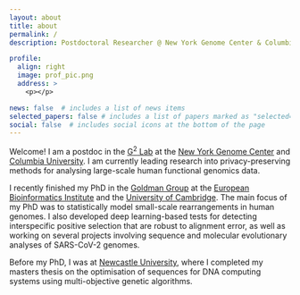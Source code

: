 ```yaml
---
layout: about
title: about
permalink: /
description: Postdoctoral Researcher @ New York Genome Center & Columbia University <br /> <i class='fa fa-map-marker-alt'></i> New York, USA

profile:
  align: right
  image: prof_pic.png
  address: >
    <p></p>

news: false  # includes a list of news items
selected_papers: false # includes a list of papers marked as "selected={true}"
social: false  # includes social icons at the bottom of the page
---
```



Welcome! I am a postdoc in the <a href="https://g2lab.org/">G<sup>2</sup> Lab</a> at the <a href="https://www.nygenome.org/">New York Genome Center</a> and <a href="https://www.columbia.edu/">Columbia University</a>. I am currently leading research into privacy-preserving methods for analysing large-scale human functional genomics data.

I recently finished my PhD in the <a href="https://www.ebi.ac.uk/research/goldman">Goldman Group</a> at the <a href="https://www.ebi.ac.uk/">European Bioinformatics Institute</a> and the <a href="https://www.cam.ac.uk/">University of Cambridge</a>. The main focus of my PhD was to statistically model small-scale rearrangements in human genomes. I also developed deep learning-based tests for detecting interspecific positive selection that are robust to alignment error, as well as working on several projects involving sequence and molecular evolutionary analyses of SARS-CoV-2 genomes.

Before my PhD, I was at <a href="https://www.ncl.ac.uk/computing/">Newcastle University</a>, where I completed my masters thesis on the optimisation of sequences for DNA computing systems using multi-objective genetic algorithms.
